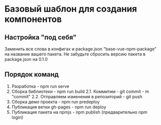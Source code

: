 # Базовый шаблон для создания компонентов

## Настройка "под себя"
Заменить все слова в конфигах и package.json "base-vue-npm-package" 
на название вашего пакета. Не забудьте сбросить версию пакета в package.json на 0.1.0

## Порядок команд 
1. Разработка - npm run serve
2. Сборка библиотеки - npm run build
   2.1. Коммитим - git commit - m "commit"
   2.2. Отправляем изменения в репозиторий - git push
3. Сборка демо проекта - npm run predeploy
4. Публикация ветки gh-pages - npm run deploy
5. Публикация пакета на npmjs -  npm publish (предварительно npm login)

